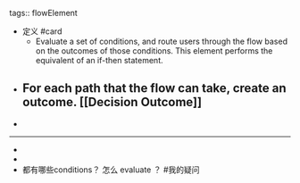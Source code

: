 tags:: flowElement

- 定义 #card
	- Evaluate a set of conditions, and route users through the flow based on the outcomes of those conditions. This element performs the equivalent of an if-then statement.
- For each path that the flow can take, create an outcome. [[Decision Outcome]]
	-
-
- ---
-
-
- 都有哪些conditions？ 怎么 evaluate ？ #我的疑问